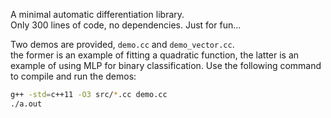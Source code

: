 
A minimal automatic differentiation library.  
Only 300 lines of code, no dependencies. Just for fun...

Two demos are provided, 
`demo.cc` and `demo_vector.cc`.  
the former is an example of fitting a quadratic function, 
the latter is an example of using MLP for binary classification. 
Use the following command to compile and run the demos:
```sh
g++ -std=c++11 -O3 src/*.cc demo.cc
./a.out
```
